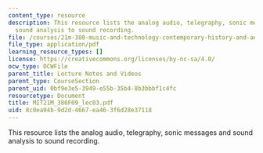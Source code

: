 ```yaml
---
content_type: resource
description: This resource lists the analog audio, telegraphy, sonic messages and
  sound analysis to sound recording.
file: /courses/21m-380-music-and-technology-contemporary-history-and-aesthetics-fall-2009/8c0ea94b9d2d4667ea463f6d28e37118_MIT21M_380F09_lec03.pdf
file_type: application/pdf
learning_resource_types: []
license: https://creativecommons.org/licenses/by-nc-sa/4.0/
ocw_type: OCWFile
parent_title: Lecture Notes and Videos
parent_type: CourseSection
parent_uid: 0bf9e3e5-3949-e55b-35b4-8b3bbbf1c4fc
resourcetype: Document
title: MIT21M_380F09_lec03.pdf
uid: 8c0ea94b-9d2d-4667-ea46-3f6d28e37118
---
```

This resource lists the analog audio, telegraphy, sonic messages and sound analysis to sound recording.